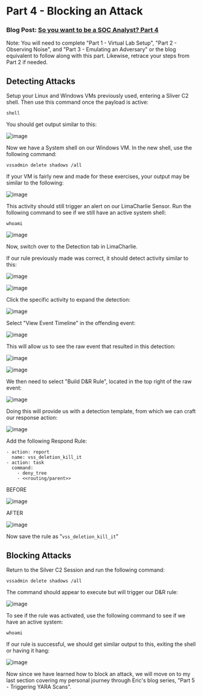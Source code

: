 # Part 4 - Blocking an Attack

### Blog Post: [So you want to be a SOC Analyst? Part 4](https://blog.ecapuano.com/p/so-you-want-to-be-a-soc-analyst-part-1e0?sd=pf)

Note: You will need to complete "Part 1 - Virtual Lab Setup", "Part 2 - Observing Noise", and "Part 3 - Emulating an Adversary" or the blog equivalent to follow along with this part. Likewise, retrace your steps from Part 2 if needed. 

## Detecting Attacks

Setup your Linux and Windows VMs previously used, entering a Sliver C2 shell. Then use this command once the payload is active: 
```
shell
```

You should get output similar to this:

![image](https://github.com/Virtual-Watcher/SOC-Analyst-Walkthrough/assets/171607952/32e71095-7205-4292-8934-afa7478ebdf4)

Now we have a System shell on our Windows VM. In the new shell, use the following command:
```
vssadmin delete shadows /all
```

If your VM is fairly new and made for these exercises, your output may be similar to the following:

![image](https://github.com/Virtual-Watcher/SOC-Analyst-Walkthrough/assets/171607952/5ba0817b-4cd7-4331-88d5-89b47370a7f8)

This activity should still trigger an alert on our LimaCharlie Sensor. Run the following command to see if we still have an active system shell:

```
whoami
```

![image](https://github.com/Virtual-Watcher/SOC-Analyst-Walkthrough/assets/171607952/8bc7e09f-7f0e-4c2f-beac-4b21d612aeac)

Now, switch over to the Detection tab in LimaCharlie.

If our rule previously made was correct, it should detect activity similar to this:

![image](https://github.com/Virtual-Watcher/SOC-Analyst-Walkthrough/assets/171607952/4277b64e-a08b-477a-9fbc-f49a256559f1)

![image](https://github.com/Virtual-Watcher/SOC-Analyst-Walkthrough/assets/171607952/2a02a277-884e-4216-a0b7-f4fdd4d6de89)

Click the specific activity to expand the detection:

![image](https://github.com/Virtual-Watcher/SOC-Analyst-Walkthrough/assets/171607952/f3627022-376c-4fc8-b9ad-2632de6e1ae3)

Select "View Event Timeline" in the offending event:

![image](https://github.com/Virtual-Watcher/SOC-Analyst-Walkthrough/assets/171607952/152944b5-4eb0-465e-bce3-68888968e650)

This will allow us to see the raw event that resulted in this detection:

![image](https://github.com/Virtual-Watcher/SOC-Analyst-Walkthrough/assets/171607952/3b3b1629-3575-4199-9bcf-6012cee9b00c)

![image](https://github.com/Virtual-Watcher/SOC-Analyst-Walkthrough/assets/171607952/90de5d97-99a5-47f4-bfbb-ec4ed06ef918)

We then need to select "Build D&R Rule", located in the top right of the raw event: 

![image](https://github.com/Virtual-Watcher/SOC-Analyst-Walkthrough/assets/171607952/2f80a914-b922-4bbd-8f1c-eec822489616)

Doing this will provide us with a detection template, from which we can craft our response action: 

![image](https://github.com/Virtual-Watcher/SOC-Analyst-Walkthrough/assets/171607952/04c6969b-f706-4c03-a15f-d7260a11d76f)

Add the following Respond Rule:
```
- action: report
  name: vss_deletion_kill_it
- action: task
  command:
    - deny_tree
    - <<routing/parent>>
```

BEFORE

![image](https://github.com/Virtual-Watcher/SOC-Analyst-Walkthrough/assets/171607952/9fe2a63b-d4e5-4ca3-bda9-2d629a5a2e18)

AFTER

![image](https://github.com/Virtual-Watcher/SOC-Analyst-Walkthrough/assets/171607952/500b8295-eb5d-4aa1-a240-111b0dde5645)

Now save the rule as "`vss_deletion_kill_it`"

## Blocking Attacks

Return to the Silver C2 Session and run the following command:
```
vssadmin delete shadows /all
```

The command should appear to execute but will trigger our D&R rule:

![image](https://github.com/Virtual-Watcher/SOC-Analyst-Walkthrough/assets/171607952/1fb35430-4f91-46d7-83ef-c54f928a5493)

To see if the rule was activated, use the following command to see if we have an active system:
```
whoami
```

If our rule is successful, we should get similar output to this, exiting the shell or having it hang:

![image](https://github.com/Virtual-Watcher/SOC-Analyst-Walkthrough/assets/171607952/e7eff3ab-4191-4dda-9584-345dbfa985fa)

Now since we have learned how to block an attack, we will move on to my last section covering my personal journey through Eric's blog series, "Part 5 - Triggering YARA Scans".
